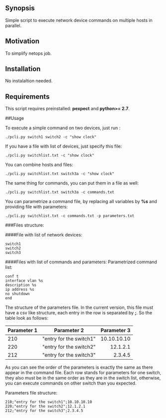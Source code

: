 ## Synopsis

Simple script to execute network device commands on multiple hosts in parallel.

## Motivation

To simplify netops job. 

## Installation

No instalaltion needed. 

## Requirements

This script requires preinstalled: **pexpect** and **python>= 2.7**.

##Usage

To execute a simple command on two devices, just run :
```
./pcli.py switch1 switch2 -c "show clock"
```

If you have a file with list of devices, just specify this file: 
```
./pcli.py switchlist.txt -c "show clock"
```
You can combine hosts and files:
```
./pcli.py switchlist.txt switch3a -c "show clock"
```
The same thing for commands, you can put them in a file as well:
```
./pcli.py switchlist.txt switch3a -c commands.txt
```
You can parametrize a command file, by replacing all variables by **%s** and providing file with parameters: 
```
./pcli.py switchlist.txt -c commands.txt -p parameters.txt
```
###Files structure:

####File with list of network devices: 
```
switch1
switch2
switch3
```
####Files with list of commands and parameters:
Parametrized command list:

```
conf t
interface vlan %s
description %s
ip address %s 
no shutdown
end
```

The structure of the parameters file. In the current version, this file must have a csv like structure, each entry in the row is separated by **;**. So the table look as follows:

|Parameter 1|   Parameter 2    | Parameter 3  |
| ---- |:-------------:| -----:|
|210   |"entry for the switch1"   |10.10.10.10 |
|220   |"entry for the switch2"   |12.1.2.1    |
|212   |"entry for the switch3"   |2.3.4.5     |

As you can see the order of the parameters is exactly the same as there appear in the command file. Each row stands for parameters for one switch, they also must be in the same order as they are in the switch list, otherwise, you can execute commands on other switch than you expected.

Parameters file structure:
```
210;"entry for the switch1";10.10.10.10
220;"entry for the switch2";12.1.2.1
212;"entry for the switch3";2.3.4.5
```


